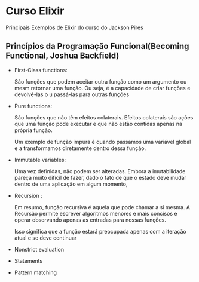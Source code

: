 # Curso Elixir

Principais Exemplos de Elixir do curso do Jackson Pires

## Princípios da Programação Funcional(Becoming Functional, Joshua Backfield)

* First-Class functions:
  
  São funções que podem aceitar outra função como um argumento ou mesm retornar uma função. Ou seja, é a capacidade de criar funções e devolvê-las o u passá-las para outras funções

* Pure functions:

  São funções que não têm efeitos colaterais. Efeitos colaterais são ações que uma função pode executar e que não estão contidas apenas na própria função.

  Um exemplo de função impura é quando passamos uma variável global e a transformamos diretamente dentro dessa função.

* Immutable variables:

  Uma vez definidas, não podem ser alteradas. Embora a imutabilidade pareça muito difícil de fazer, dado o fato de que o estado deve mudar dentro de uma aplicação em algum momento,

* Recursion :

  Em resumo, função recursiva é aquela que pode chamar a si mesma. A Recursão permite escrever algoritmos menores e mais
concisos e operar observando apenas as entradas para nossas funções.
  
  Isso significa que a função estará preocupada apenas com a iteração atual e se deve continuar

* Nonstrict evaluation

* Statements

* Pattern matching
